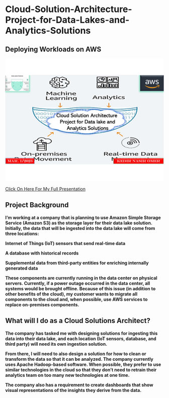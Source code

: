 # Cloud-Solution-Architecture-Project-for-Data-Lakes-and-Analytics-Solutions

<h2>
Deploying Workloads on AWS
</h2>

<p align="center">
<img src="https://github.com/kedibeki/Cloud-Solution-Architecture-Project-for-Data-Lakes-and-Analytics-Solutions/blob/main/Cover-%20Cloud%20Solution%20Architecture%20Project%20for%20Data%20Lakes%20and%20Analytic.jpg" alt=""/>
</p>

[Click On Here For My Full Presentation](https://github.com/kedibeki/Cloud-Solution-Architecture-Project-to-Deploy-Workloads-on-AWS/blob/main/Cloud%20Solution%20Architecture%20Project%20to%20Deploy%20Workloads%20on%20AWS.pdf)
 
<h2>
Project Background
</h2>

<h4>   
I’m working at a company that is planning to use Amazon Simple Storage Service (Amazon S3) as the storage layer for their data lake solution. Initially, the data that will be ingested into the data lake will come from three locations:
&nbsp;
 
Internet of Things (IoT) sensors that send real-time data
&nbsp;

A database with historical records
&nbsp;

Supplemental data from third-party entities for enriching internally generated data
&nbsp;

These components are currently running in the data center on physical servers. Currently, if a power outage occurred in the data center, all systems would be brought offline. Because of this issue (in addition to other benefits of the cloud), my customer wants to migrate all components to the cloud and, when possible, use AWS services to replace on-premises components.
</h4>

<h2>
What will I do as a Cloud Solutions Architect?
</h2>

<h4>
The company has tasked me with designing solutions for ingesting this data into their data lake, and each location (IoT sensors, database, and third party) will need its own ingestion solution. 
&nbsp;

From there, I will need to also design a solution for how to clean or transform the data so that it can be analyzed. The company currently uses Apache Hadoop-based software. When possible, they prefer to use similar technologies in the cloud so that they don’t need to retrain their analytics team on too many new technologies at one time. 
&nbsp;

The company also has a requirement to create dashboards that show visual representations of the insights they derive from the data.
</h4>
